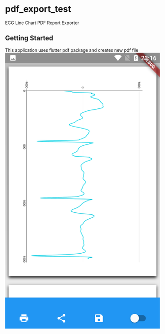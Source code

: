 # pdf_export_test

ECG Line Chart PDF Report Exporter
 
## Getting Started

This application uses flutter pdf package and creates new pdf file
![alt text](ss.png)
